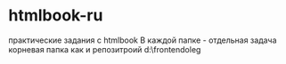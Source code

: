 # htmlbook-ru
практические задания с htmlbook
В каждой папке - отдельная задача
корневая папка как и репозитроий d:\frontendoleg
